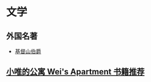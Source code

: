 # 文学
## 外国名著
- [基督山伯爵](The-Count-of-Monte-Cristo)
## [小唯的公寓 Wei's Apartment 书籍推荐](https://github.com/keer2345/reading-notes/blob/main/literature/wei_apartment.md)
